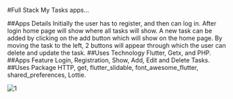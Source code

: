 
#Full Stack My Tasks apps...


##Apps Details 
Initially the user has to register, and then can log in.
After login home page will show where all tasks will show.
A new task can be added by clicking on the add button which will show on the home page.
By moving the task to the left, 2 buttons will appear through which the user can delete and update the task.
##Uses Technology
Flutter, Getx, and PHP.
##Apps Feature
Login, Registration, Show, Add, Edit and Delete Tasks.
##Uses Package
HTTP, get, flutter_slidable, font_awesome_flutter, shared_preferences, Lottie.


![1](https://github.com/Ibrahim-K98han/todos_flutter_application/assets/37374226/b111db57-a891-4e9a-b2df-913e1fed0140)
